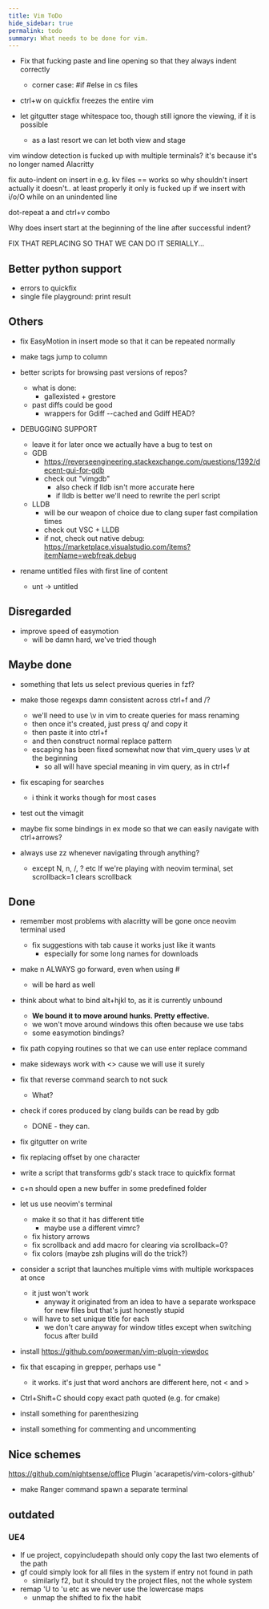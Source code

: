 ```yaml
---
title: Vim ToDo
hide_sidebar: true
permalink: todo
summary: What needs to be done for vim.
---
```


- Fix that fucking paste and line opening so that they always indent correctly
	- corner case: #if #else in cs files
- ctrl+w on quickfix freezes the entire vim

- let gitgutter stage whitespace too, though still ignore the viewing, if it is possible
	- as a last resort we can let both view and stage

vim window detection is fucked up with multiple terminals?
	it's because it's no longer named Alacritty

fix auto-indent on insert in e.g. kv files
	== works so why shouldn't insert
		actually it doesn't.. at least properly
	it only is fucked up if we insert with i/o/O while on an unindented line

dot-repeat a and ctrl+v combo

Why does insert start at the beginning of the line after successful indent?

FIX THAT REPLACING SO THAT WE CAN DO IT SERIALLY...

## Better python support

- errors to quickfix
- single file playground: print result

## Others

- fix EasyMotion in insert mode so that it can be repeated normally

- make tags jump to column

- better scripts for browsing past versions of repos?
	- what is done:
		- gallexisted + grestore
	- past diffs could be good
		- wrappers for Gdiff --cached and Gdiff HEAD?

- DEBUGGING SUPPORT
	- leave it for later once we actually have a bug to test on
	- GDB
		- https://reverseengineering.stackexchange.com/questions/1392/decent-gui-for-gdb 
		- check out "vimgdb" 
			- also check if lldb isn't more accurate here
			- if lldb is better we'll need to rewrite the perl script
	- LLDB
		- will be our weapon of choice due to clang super fast compilation times
		- check out VSC + LLDB
		- if not, check out native debug: https://marketplace.visualstudio.com/items?itemName=webfreak.debug

- rename untitled files with first line of content
	- unt -> untitled

## Disregarded

- improve speed of easymotion
	- will be damn hard, we've tried though

## Maybe done

- something that lets us select previous queries in fzf?
- make those regexps damn consistent across ctrl+f and /?
	- we'll need to use \v in vim to create queries for mass renaming
	- then once it's created, just press q/ and copy it
	- then paste it into ctrl+f
	- and then construct normal replace pattern
	- escaping has been fixed somewhat now that vim_query uses \v at the beginning
		- so all will have special meaning in vim query, as in ctrl+f

- fix escaping for searches
	- i think it works though for most cases

- test out the vimagit
- maybe fix some bindings in ex mode so that we can easily navigate with ctrl+arrows?
- always use zz whenever navigating through anything?
	- except N, n, /, ? etc
If we're playing with neovim terminal, set scrollback=1 clears scrollback

## Done

- remember most problems with alacritty will be gone once neovim terminal used
	- fix suggestions with tab cause it works just like it wants
		- especially for some long names for downloads

- make n ALWAYS go forward, even when using #
	- will be hard as well

- think about what to bind alt+hjkl to, as it is currently unbound
	- **We bound it to move around hunks. Pretty effective.**
	- we won't move around windows this often because we use tabs
	- some easymotion bindings?

- fix path copying routines so that we can use enter replace command
- make sideways work with <> cause we will use it surely

- fix that reverse command search to not suck
	- What?

- check if cores produced by clang builds can be read by gdb
	- DONE - they can.

- fix gitgutter on write
- fix replacing offset by one character
 
- write a script that transforms gdb's stack trace to quickfix format
- c+n should open a new buffer in some predefined folder
- let us use neovim's terminal
	- make it so that it has different title
		- maybe use a different vimrc?
	- fix history arrows
	- fix scrollback and add macro for clearing via scrollback=0?
	- fix colors (maybe zsh plugins will do the trick?)

- consider a script that launches multiple vims with multiple workspaces at once
	- it just won't work
		- anyway it originated from an idea to have a separate workspace for new files but that's just honestly stupid
	- will have to set unique title for each
		- we don't care anyway for window titles except when switching focus after build

- install https://github.com/powerman/vim-plugin-viewdoc

- fix that escaping in grepper, perhaps use "
	- it works. it's just that word anchors are different here, not \< and \>

- Ctrl+Shift+C should copy exact path quoted (e.g. for cmake)
- install something for parenthesizing 
- install something for commenting and uncommenting

## Nice schemes

https://github.com/nightsense/office
Plugin 'acarapetis/vim-colors-github'
- make Ranger command spawn a separate terminal

## outdated
### UE4

- If ue project, copyincludepath should only copy the last two elements of the path
- gf could simply look for all files in the system if entry not found in path
	- similarly f2, but it should try the project files, not the whole system
- remap 'U to 'u etc as we never use the lowercase maps
	- unmap the shifted to fix the habit
 
